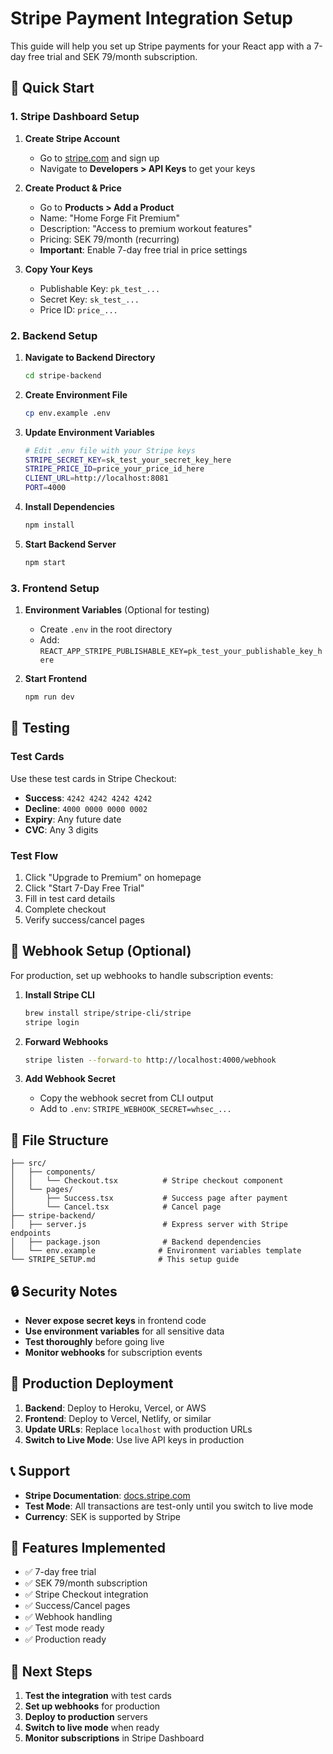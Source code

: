 # Stripe Payment Integration Setup

This guide will help you set up Stripe payments for your React app with a 7-day free trial and SEK 79/month subscription.

## 🚀 Quick Start

### 1. Stripe Dashboard Setup

1. **Create Stripe Account**
   - Go to [stripe.com](https://stripe.com) and sign up
   - Navigate to **Developers > API Keys** to get your keys

2. **Create Product & Price**
   - Go to **Products > Add a Product**
   - Name: "Home Forge Fit Premium"
   - Description: "Access to premium workout features"
   - Pricing: SEK 79/month (recurring)
   - **Important**: Enable 7-day free trial in price settings

3. **Copy Your Keys**
   - Publishable Key: `pk_test_...`
   - Secret Key: `sk_test_...`
   - Price ID: `price_...`

### 2. Backend Setup

1. **Navigate to Backend Directory**
   ```bash
   cd stripe-backend
   ```

2. **Create Environment File**
   ```bash
   cp env.example .env
   ```

3. **Update Environment Variables**
   ```bash
   # Edit .env file with your Stripe keys
   STRIPE_SECRET_KEY=sk_test_your_secret_key_here
   STRIPE_PRICE_ID=price_your_price_id_here
   CLIENT_URL=http://localhost:8081
   PORT=4000
   ```

4. **Install Dependencies**
   ```bash
   npm install
   ```

5. **Start Backend Server**
   ```bash
   npm start
   ```

### 3. Frontend Setup

1. **Environment Variables** (Optional for testing)
   - Create `.env` in the root directory
   - Add: `REACT_APP_STRIPE_PUBLISHABLE_KEY=pk_test_your_publishable_key_here`

2. **Start Frontend**
   ```bash
   npm run dev
   ```

## 🧪 Testing

### Test Cards
Use these test cards in Stripe Checkout:
- **Success**: `4242 4242 4242 4242`
- **Decline**: `4000 0000 0000 0002`
- **Expiry**: Any future date
- **CVC**: Any 3 digits

### Test Flow
1. Click "Upgrade to Premium" on homepage
2. Click "Start 7-Day Free Trial"
3. Fill in test card details
4. Complete checkout
5. Verify success/cancel pages

## 🔧 Webhook Setup (Optional)

For production, set up webhooks to handle subscription events:

1. **Install Stripe CLI**
   ```bash
   brew install stripe/stripe-cli/stripe
   stripe login
   ```

2. **Forward Webhooks**
   ```bash
   stripe listen --forward-to http://localhost:4000/webhook
   ```

3. **Add Webhook Secret**
   - Copy the webhook secret from CLI output
   - Add to `.env`: `STRIPE_WEBHOOK_SECRET=whsec_...`

## 📁 File Structure

```
├── src/
│   ├── components/
│   │   └── Checkout.tsx          # Stripe checkout component
│   └── pages/
│       ├── Success.tsx           # Success page after payment
│       └── Cancel.tsx            # Cancel page
├── stripe-backend/
│   ├── server.js                 # Express server with Stripe endpoints
│   ├── package.json              # Backend dependencies
│   └── env.example              # Environment variables template
└── STRIPE_SETUP.md              # This setup guide
```

## 🔒 Security Notes

- **Never expose secret keys** in frontend code
- **Use environment variables** for all sensitive data
- **Test thoroughly** before going live
- **Monitor webhooks** for subscription events

## 🚀 Production Deployment

1. **Backend**: Deploy to Heroku, Vercel, or AWS
2. **Frontend**: Deploy to Vercel, Netlify, or similar
3. **Update URLs**: Replace `localhost` with production URLs
4. **Switch to Live Mode**: Use live API keys in production

## 📞 Support

- **Stripe Documentation**: [docs.stripe.com](https://docs.stripe.com)
- **Test Mode**: All transactions are test-only until you switch to live mode
- **Currency**: SEK is supported by Stripe

## 🎯 Features Implemented

- ✅ 7-day free trial
- ✅ SEK 79/month subscription
- ✅ Stripe Checkout integration
- ✅ Success/Cancel pages
- ✅ Webhook handling
- ✅ Test mode ready
- ✅ Production ready

## 🔄 Next Steps

1. **Test the integration** with test cards
2. **Set up webhooks** for production
3. **Deploy to production** servers
4. **Switch to live mode** when ready
5. **Monitor subscriptions** in Stripe Dashboard 